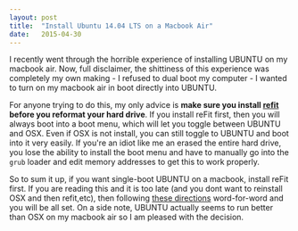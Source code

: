```yaml
---
layout: post
title:  "Install Ubuntu 14.04 LTS on a Macbook Air"
date:   2015-04-30
---
```


I recently went through the horrible experience of installing UBUNTU on my macbook air. Now, full disclaimer, the shittiness of this experience was completely my own making - I refused to dual boot my computer - I wanted to turn on my macbook air in boot directly into UBUNTU. 

For anyone trying to do this, my only advice is **make sure you install [refit](http://refit.sourceforge.net/) before you reformat your hard drive**. If you install reFit first, then you will always boot into a boot menu, which will let you toggle between UBUNTU and OSX. Even if OSX is not install, you can still toggle to UBUNTU and boot into it very easily. If you're an idiot like me an erased the entire hard drive, you lose the ability to install the boot menu and have to manually go into the `grub` loader and edit memory addresses to get this to work properly. 

So to sum it up, if you want single-boot UBUNTU on a macbook, install reFit first. If you are reading this and it is too late (and you dont want to reinstall OSX and then refit,etc), then following [these directions](https://medium.com/@PhilPlckthun/ubuntu-14-10-running-on-my-macbook-18991a697ae0) word-for-word and you will be all set. On a side note, UBUNTU actually seems to run better than OSX on my macbook air so I am pleased with the decision.